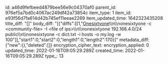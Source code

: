 id: a46d9fefbeed4879bee56e9c04370af0
parent_id: 976ef5a7bd0c4067ac249df42a73854c
item_type: 1
item_id: e93f56d7fa614d42b745ef11eeae2269
item_updated_time: 1642323435208
title_diff: "[]"
body_diff: "[{\"diffs\":[[1,\"<ins>Onesixtyone</ins>\\\n\\\nonesixtyone -c &lt;community-file&gt; -I &lt;file of ips&gt;\\\n\\\nonesixtyone 192.168.4.0/24 public\\\n\\\nonesixtyone -c dict.txt -i hosts -o my.log -w 100\"]],\"start1\":0,\"start2\":0,\"length1\":0,\"length2\":170}]"
metadata_diff: {"new":{},"deleted":[]}
encryption_cipher_text: 
encryption_applied: 0
updated_time: 2022-01-16T09:05:29.289Z
created_time: 2022-01-16T09:05:29.289Z
type_: 13